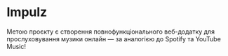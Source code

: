 # Impulz
Метою проєкту є створення повнофункціонального веб-додатку для прослуховування музики онлайн — за аналогією до Spotify та YouTube Music!
